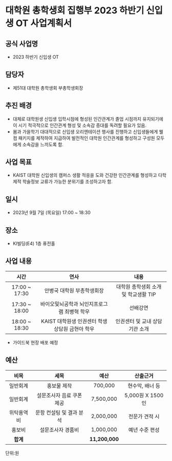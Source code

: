 대학원 총학생회 집행부 2023 하반기 신입생 OT 사업계획서
===

## 공식 사업명
- 2023 하반기 신입생 OT

## 담당자
- 제51대 대학원 총학생회 부총학생회장

## 추진 배경
- 대체로 대학원생 신입생 입학시점에 형성된 인간관계가 졸업 시점까지 유지되기에 이 시기 적극적으로 인간관계 형성 및 소속감 증대를 독려할 필요가 있음.
- 봄과 가을학기 대대적으로 신입생 오리엔테이션 행사를 진행하고 신입생들에게 웰컴 패키지를 제작하여 지급하여 발전적인 대학원 인간관계를 형성하고 구성원 모두에게 소속감을 느끼도록 함.

## 사업 목표
- KAIST 대학원 신입생의 캠퍼스 생활 적응을 도와 건강한 인간관계를 형성하고 다학제적 학술정보 교류가 가능한 분위기를 조성하고자 함.

## 일시
- 2023년 9월 7일 (목요일) 17:00 ~ 18:30

## 장소
- KI빌딩(E4) 1층 퓨전홀

## 사업 내용
|  **시간** |   **연사**   |   **내용**   |
| :--------: | :----------------------------------------: |:-----------------------------------: |
|  17:00 ~ 17:30  |   안병국 대학원 부총학생회장  |  대학원 총학생회 소개 및 학교생활 TIP       |
|  17:30 ~ 18:00  |   바이오및뇌공학과 뇌인지프로그램 최병혁 학우   |   선배강연      |
| 18:00 ~ 18:30 |  KAIST 대학원생 인권센터 학생상담원 금현아 학우  |    인권센터 및 교내 상담기관 소개       |

- 가이드북 현장 배포 예정

## 예산
|  **비목** |   **세목**   | **예산** | **산출근거** |
| :--------: | :------------------------------------------------------: | :------------: | :-------------: |
|  일반회계  |                       홍보물 제작                        |    700,000     | 현수막, 배너 등 |
|  일반회계  |                설문조사자 음료 쿠폰 제공                 |   7,500,000    | 5,000원 X 1500인  |
| 위탁용역비 |                     문항 컨설팅 및 결과 분석                     |   2,000,000    | 전문가 견적 시  |
|   홍보비   |                    설문조사자 경품비                     |   1,000,000    | 예년 수준 편성  |
|  **합계**  |                                                          | **11,200,000** |                 |

단위:원
